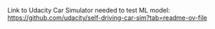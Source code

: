 Link to Udacity Car Simulator needed to test ML model: https://github.com/udacity/self-driving-car-sim?tab=readme-ov-file
